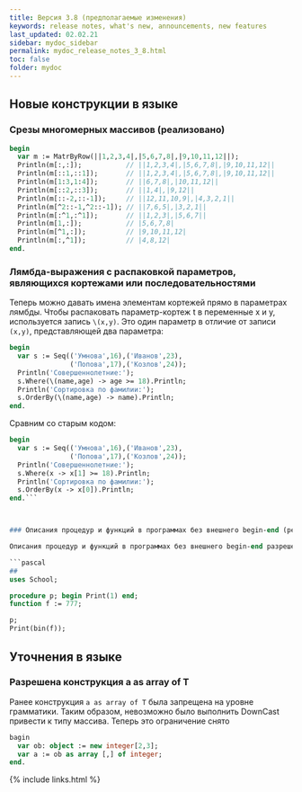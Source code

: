 ```yaml
---
title: Версия 3.8 (предполагаемые изменения)
keywords: release notes, what's new, announcements, new features
last_updated: 02.02.21
sidebar: mydoc_sidebar
permalink: mydoc_release_notes_3_8.html
toс: false
folder: mydoc
---
```


## Новые конструкции в языке

### Срезы многомерных массивов (реализовано)

```pascal
begin
  var m := MatrByRow(||1,2,3,4|,|5,6,7,8|,|9,10,11,12||);
  Println(m[:,:]);           // ||1,2,3,4|,|5,6,7,8|,|9,10,11,12||
  Println(m[::1,::1]);       // ||1,2,3,4|,|5,6,7,8|,|9,10,11,12||
  Println(m[1:3,1:4]);       // ||6,7,8|,|10,11,12||
  Println(m[::2,::3]);       // ||1,4|,|9,12||
  Println(m[::-2,::-1]);     // ||12,11,10,9|,|4,3,2,1||
  Println(m[^2::-1,^2::-1]); // ||7,6,5|,|3,2,1||
  Println(m[:^1,:^1]);       // ||1,2,3|,|5,6,7||
  Println(m[1,:]);           // |5,6,7,8|
  Println(m[^1,:]);          // |9,10,11,12|
  Println(m[:,^1]);          // |4,8,12|
end.  
```

### Лямбда-выражения с распаковкой параметров, являющихся кортежами или последовательностями
Теперь можно давать имена элементам кортежей прямо в параметрах лямбды. Чтобы распаковать параметр-кортеж t в переменные x и y, используется запись `\(x,y)`. Это один параметр в отличие от записи `(x,y)`, представляющей два параметра:

```pascal
begin
  var s := Seq(('Умнова',16),('Иванов',23),
               ('Попова',17),('Козлов',24));
  Println('Совершеннолетние:');
  s.Where(\(name,age) -> age >= 18).Println;
  Println('Сортировка по фамилии:');
  s.OrderBy(\(name,age) -> name).Println;
end.
```
Сравним со старым кодом:
```pascal
begin
  var s := Seq(('Умнова',16),('Иванов',23),
               ('Попова',17),('Козлов',24));
  Println('Совершеннолетние:');
  s.Where(x -> x[1] >= 18).Println;
  Println('Сортировка по фамилии:');
  s.OrderBy(x -> x[0]).Println;
end.```



### Описания процедур и функций в программах без внешнего begin-end (реализовано)

Описания процедур и функций в программах без внешнего begin-end разрешено делать только до блока операторов

```pascal
##
uses School;

procedure p; begin Print(1) end;
function f := 777;

p; 
Print(bin(f));
```

## Уточнения в языке

### Разрешена конструкция a as array of T

Ранее конструкция `a as array of T` была запрещена на уровне грамматики. Таким образом, невозможно было выполнить DownCast привести к типу массива.
Теперь это ограничение снято

```pascal
bagin
  var ob: object := new integer[2,3];
  var a := ob as array [,] of integer;
end.  
```

{% include links.html %}

